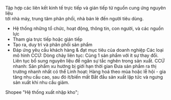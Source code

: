 Tập hợp các liên kết kinh tế trực tiếp và gián tiếp từ nguồn cung ứng nguyên liệu  
tới nhà máy, trung tâm phân phối, nhà bán lẻ đến người tiêu dùng.
- Hệ thống những tổ chức, hoạt động, thông tin, con người, và các nguồn lực
- Tham gia trực tiếp hoặc gián tiếp
- Tạo ra, duy trì và phân phối sản phẩm
- Đáp ứng yêu cầu khách hàng & đạt mục tiêu của doanh nghiệp
  Các loại mô hình CCỨ:
	Dòng chảy liên tục: 
		Cùng 1 sản phẩm với ít sự thay đổi. 
		Liên tục bổ sung nguyên liệu để ngăn sự tắc nghẽn trong sản xuất.
	CCỨ nhanh:
		Sản phẩm xu hướng bị giới hạn thời gian
		Đưa sản phầm ra thị trường nhanh nhất có thể 
	Linh hoạt:
		Hàng hoá theo mùa hoặc lễ hội - gia tăng nhu cầu cao, sau đó ít/biến mất
		Bắt đầu sản xuất lập tức và ngưng sản xuất khi nhu cầu giảm.

Shopee "Hệ thống xuất nhập kho";